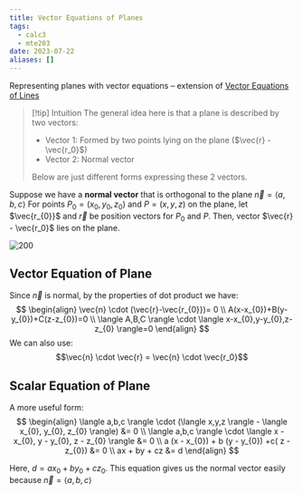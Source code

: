 ```yaml
---
title: Vector Equations of Planes
tags:
  - calc3
  - mte203
date: 2023-07-22
aliases: []
---
```


Representing planes with vector equations – extension of [Vector Equations of Lines](Calculus/Vector%20Equations%20of%20Lines.md)

> [!tip] Intuition
> The general idea here is that a plane is described by two vectors:
> - Vector 1: Formed by two points lying on the plane ($\vec{r} - \vec{r_0}$)
> - Vector 2: Normal vector
> 
>Below are just different forms expressing these 2 vectors.

Suppose we have a **normal vector** that is orthogonal to the plane $\vec{n} = \langle a,b,c \rangle$
For points $P_{0}= (x_{0}, y_{0}, z_{0})$ and $P=(x,y,z)$ on the plane, let $\vec{r_{0}}$ and $\vec{r}$ be position vectors for $P_0$ and $P$.
Then, vector $\vec{r} - \vec{r_0}$ lies on the plane. 


![200](Calculus/attachments/Pasted%20image%2020230731105534.png)

## Vector Equation of Plane
Since $\vec{n}$ is normal, by the properties of dot product we have: 
$$
\begin{align}
\vec{n} \cdot (\vec{r}-\vec{r_{0}})= 0 \\
A(x-x_{0})+B(y-y_{0})+C(z-z_{0})=0 \\
\langle A,B,C \rangle \cdot \langle x-x_{0},y-y_{0},z-z_{0} \rangle=0  
\end{align}
$$
We can also use:
$$\vec{n} \cdot \vec{r} = \vec{n} \cdot \vec{r_0}$$
## Scalar Equation of Plane
A more useful form:
$$
\begin{align}
\langle a,b,c \rangle \cdot (\langle x,y,z \rangle - \langle x_{0}, y_{0}, z_{0} \rangle) &= 0 \\
\langle a,b,c \rangle \cdot \langle x - x_{0}, y - y_{0}, z - z_{0} \rangle &= 0 \\
a (x - x_{0}) + b (y - y_{0}) +c( z - z_{0}) &= 0 \\
ax + by + cz &= d
\end{align}
$$

Here, $d = ax_{0}+ by_{0} + cz_{0}$.
This equation gives us the normal vector easily because $\vec{n}=\langle a,b,c \rangle$

